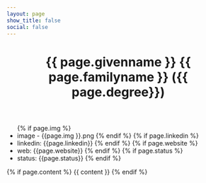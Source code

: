 ```yaml
---
layout: page
show_title: false
social: false
---
```

<div class="post">
  <header class="post-header">
<h1 class="post-title">
{{ page.givenname }} {{ page.familyname }}  ({{ page.degree}})</h1>
  </header>

<ul>
{% if page.img %}
<li> image - {{page.img }}.png
{% endif %}
{% if page.linkedin %}
<li> linkedin: {{page.linkedin}}
{% endif %}
{% if page.website %}
<li> web: {{page.website}}
{% endif %}
{% if page.status %}
<li> status: {{page.status}}
{% endif %}
</ul>

{% if page.content %}
{{ content }}
{% endif %}

</div>
